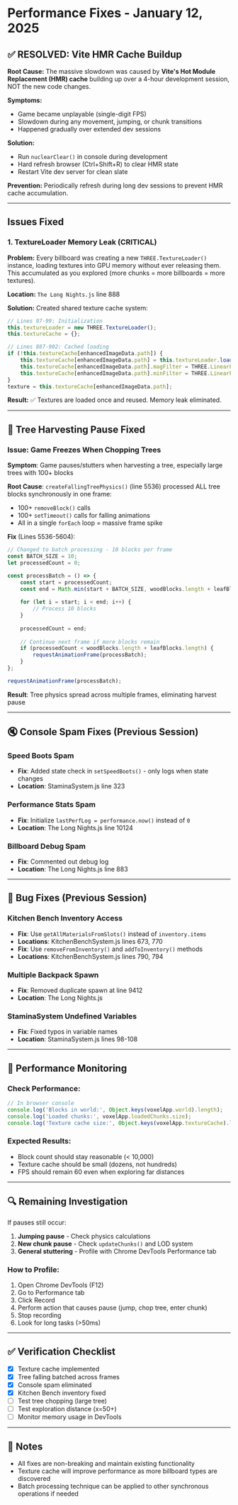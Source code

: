 # Performance Fixes - January 12, 2025

## ✅ RESOLVED: Vite HMR Cache Buildup

**Root Cause:** The massive slowdown was caused by **Vite's Hot Module Replacement (HMR) cache** building up over a 4-hour development session, NOT the new code changes.

**Symptoms:**
- Game became unplayable (single-digit FPS)
- Slowdown during any movement, jumping, or chunk transitions
- Happened gradually over extended dev sessions

**Solution:** 
- Run `nuclearClear()` in console during development
- Hard refresh browser (Ctrl+Shift+R) to clear HMR state
- Restart Vite dev server for clean slate

**Prevention:** Periodically refresh during long dev sessions to prevent HMR cache accumulation.

---

## Issues Fixed

### 1. TextureLoader Memory Leak (CRITICAL)
**Problem:** Every billboard was creating a new `THREE.TextureLoader()` instance, loading textures into GPU memory without ever releasing them. This accumulated as you explored (more chunks = more billboards = more textures).

**Location:** `The Long Nights.js` line 888

**Solution:** Created shared texture cache system:
```javascript
// Lines 97-99: Initialization
this.textureLoader = new THREE.TextureLoader();
this.textureCache = {};

// Lines 887-902: Cached loading
if (!this.textureCache[enhancedImageData.path]) {
    this.textureCache[enhancedImageData.path] = this.textureLoader.load(enhancedImageData.path);
    this.textureCache[enhancedImageData.path].magFilter = THREE.LinearFilter;
    this.textureCache[enhancedImageData.path].minFilter = THREE.LinearFilter;
}
texture = this.textureCache[enhancedImageData.path];
```

**Result:** ✅ Textures are loaded once and reused. Memory leak eliminated.

---

## 🌳 Tree Harvesting Pause Fixed

### Issue: Game Freezes When Chopping Trees
**Symptom**: Game pauses/stutters when harvesting a tree, especially large trees with 100+ blocks

**Root Cause**: `createFallingTreePhysics()` (line 5536) processed ALL tree blocks synchronously in one frame:
- 100+ `removeBlock()` calls
- 100+ `setTimeout()` calls for falling animations
- All in a single `forEach` loop = massive frame spike

**Fix** (Lines 5536-5604):
```javascript
// Changed to batch processing - 10 blocks per frame
const BATCH_SIZE = 10;
let processedCount = 0;

const processBatch = () => {
    const start = processedCount;
    const end = Math.min(start + BATCH_SIZE, woodBlocks.length + leafBlocks.length);
    
    for (let i = start; i < end; i++) {
        // Process 10 blocks
    }
    
    processedCount = end;
    
    // Continue next frame if more blocks remain
    if (processedCount < woodBlocks.length + leafBlocks.length) {
        requestAnimationFrame(processBatch);
    }
};

requestAnimationFrame(processBatch);
```

**Result**: Tree physics spread across multiple frames, eliminating harvest pause

---

## 🔇 Console Spam Fixes (Previous Session)

### Speed Boots Spam
- **Fix**: Added state check in `setSpeedBoots()` - only logs when state changes
- **Location**: StaminaSystem.js line 323

### Performance Stats Spam  
- **Fix**: Initialize `lastPerfLog = performance.now()` instead of `0`
- **Location**: The Long Nights.js line 10124

### Billboard Debug Spam
- **Fix**: Commented out debug log
- **Location**: The Long Nights.js line 883

---

## 🐛 Bug Fixes (Previous Session)

### Kitchen Bench Inventory Access
- **Fix**: Use `getAllMaterialsFromSlots()` instead of `inventory.items`
- **Locations**: KitchenBenchSystem.js lines 673, 770
- **Fix**: Use `removeFromInventory()` and `addToInventory()` methods
- **Locations**: KitchenBenchSystem.js lines 790, 794

### Multiple Backpack Spawn
- **Fix**: Removed duplicate spawn at line 9412
- **Location**: The Long Nights.js

### StaminaSystem Undefined Variables
- **Fix**: Fixed typos in variable names
- **Location**: StaminaSystem.js lines 98-108

---

## 🎯 Performance Monitoring

### Check Performance:
```javascript
// In browser console
console.log('Blocks in world:', Object.keys(voxelApp.world).length);
console.log('Loaded chunks:', voxelApp.loadedChunks.size);
console.log('Texture cache size:', Object.keys(voxelApp.textureCache).length);
```

### Expected Results:
- Block count should stay reasonable (< 10,000)
- Texture cache should be small (dozens, not hundreds)
- FPS should remain 60 even when exploring far distances

---

## 🔍 Remaining Investigation

If pauses still occur:
1. **Jumping pause** - Check physics calculations
2. **New chunk pause** - Check `updateChunks()` and LOD system
3. **General stuttering** - Profile with Chrome DevTools Performance tab

### How to Profile:
1. Open Chrome DevTools (F12)
2. Go to Performance tab
3. Click Record
4. Perform action that causes pause (jump, chop tree, enter chunk)
5. Stop recording
6. Look for long tasks (>50ms)

---

## ✅ Verification Checklist

- [x] Texture cache implemented
- [x] Tree falling batched across frames  
- [x] Console spam eliminated
- [x] Kitchen Bench inventory fixed
- [ ] Test tree chopping (large tree)
- [ ] Test exploration distance (x=50+)
- [ ] Monitor memory usage in DevTools

---

## 📝 Notes

- All fixes are non-breaking and maintain existing functionality
- Texture cache will improve performance as more billboard types are discovered
- Batch processing technique can be applied to other synchronous operations if needed
